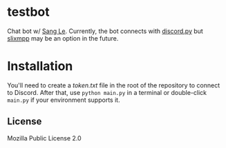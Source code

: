 # testbot
Chat bot w/ [Sang Le](https://github.com/sle11).
Currently, the bot connects with [discord.py](https://github.com/Rapptz/discord.py) but [slixmpp](https://github.com/poezio/slixmpp) may be an option in the future.

# Installation
You'll need to create a *token.txt* file in the root of the repository to connect to Discord.
After that, use `python main.py` in a terminal or double-click `main.py` if your environment supports it.

## License
Mozilla Public License 2.0
